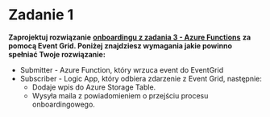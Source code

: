 # Zadanie 1

**Zaprojektuj rozwiązanie** [**onboardingu z zadania 3 - Azure Functions**](../../azure-functions/zadania/) **za pomocą Event Grid. Poniżej znajdziesz wymagania jakie powinno spełniać Twoje rozwiązanie:**

* Submitter - Azure Function, który wrzuca event do EventGrid
* Subscriber - Logic App, który odbiera zdarzenie z Event Grid, następnie:
  * Dodaje wpis do Azure Storage Table.
  * Wysyła maila z powiadomieniem o przejściu procesu onboardingowego.

